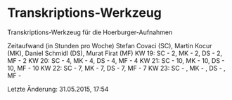 # Transkriptions-Werkzeug
Transkriptions-Werkzeug für die Hoerburger-Aufnahmen

Zeitaufwand (in Stunden pro Woche)
Stefan Covaci (SC), Martin Kocur (MK), Daniel Schmidl (DS), Murat Firat (MF)
KW 19:
SC - 2, MK - 2, DS - 2, MF - 2
KW 20:
SC - 4, MK - 4, DS - 4, MF - 4
KW 21:
SC - 10, MK - 10, DS - 10, MF - 10
KW 22:
SC - 7, MK - 7, DS - 7, MF - 7
KW 23: 
SC - , MK - , DS - , MF - 

Letzte Änderung: 31.05.2015, 17:54
